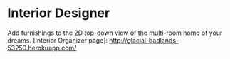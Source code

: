 # Interior Designer
Add furnishings to the 2D top-down view of the multi-room home of your dreams.
[Interior Organizer page]: http://glacial-badlands-53250.herokuapp.com/
